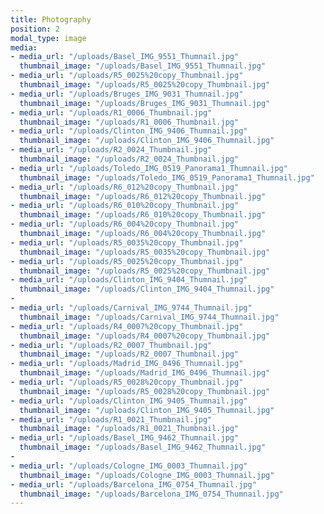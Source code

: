 ```yaml
---
title: Photography
position: 2
modal_type: image
media:
- media_url: "/uploads/Basel_IMG_9551_Thumnail.jpg"
  thumbnail_image: "/uploads/Basel_IMG_9551_Thumnail.jpg"
- media_url: "/uploads/R5_0025%20copy_Thumbnail.jpg"
  thumbnail_image: "/uploads/R5_0025%20copy_Thumbnail.jpg"
- media_url: "/uploads/Bruges_IMG_9031_Thumnail.jpg"
  thumbnail_image: "/uploads/Bruges_IMG_9031_Thumnail.jpg"
- media_url: "/uploads/R1_0006_Thumbnail.jpg"
  thumbnail_image: "/uploads/R1_0006_Thumbnail.jpg"
- media_url: "/uploads/Clinton_IMG_9406_Thumnail.jpg"
  thumbnail_image: "/uploads/Clinton_IMG_9406_Thumnail.jpg"
- media_url: "/uploads/R2_0024_Thumbnail.jpg"
  thumbnail_image: "/uploads/R2_0024_Thumbnail.jpg"
- media_url: "/uploads/Toledo_IMG_0519_Panorama1_Thumnail.jpg"
  thumbnail_image: "/uploads/Toledo_IMG_0519_Panorama1_Thumnail.jpg"
- media_url: "/uploads/R6_012%20copy_Thumbnail.jpg"
  thumbnail_image: "/uploads/R6_012%20copy_Thumbnail.jpg"
- media_url: "/uploads/R6_010%20copy_Thumbnail.jpg"
  thumbnail_image: "/uploads/R6_010%20copy_Thumbnail.jpg"
- media_url: "/uploads/R6_004%20copy_Thumbnail.jpg"
  thumbnail_image: "/uploads/R6_004%20copy_Thumbnail.jpg"
- media_url: "/uploads/R5_0035%20copy_Thumbnail.jpg"
  thumbnail_image: "/uploads/R5_0035%20copy_Thumbnail.jpg"
- media_url: "/uploads/R5_0025%20copy_Thumbnail.jpg"
  thumbnail_image: "/uploads/R5_0025%20copy_Thumbnail.jpg"
- media_url: "/uploads/Clinton_IMG_9404_Thumnail.jpg"
  thumbnail_image: "/uploads/Clinton_IMG_9404_Thumnail.jpg"
- 
- media_url: "/uploads/Carnival_IMG_9744_Thumnail.jpg"
  thumbnail_image: "/uploads/Carnival_IMG_9744_Thumnail.jpg"
- media_url: "/uploads/R4_0007%20copy_Thumbnail.jpg"
  thumbnail_image: "/uploads/R4_0007%20copy_Thumbnail.jpg"
- media_url: "/uploads/R2_0007_Thumbnail.jpg"
  thumbnail_image: "/uploads/R2_0007_Thumbnail.jpg"
- media_url: "/uploads/Madrid_IMG_0496_Thumnail.jpg"
  thumbnail_image: "/uploads/Madrid_IMG_0496_Thumnail.jpg"
- media_url: "/uploads/R5_0028%20copy_Thumbnail.jpg"
  thumbnail_image: "/uploads/R5_0028%20copy_Thumbnail.jpg"
- media_url: "/uploads/Clinton_IMG_9405_Thumnail.jpg"
  thumbnail_image: "/uploads/Clinton_IMG_9405_Thumnail.jpg"
- media_url: "/uploads/R1_0021_Thumbnail.jpg"
  thumbnail_image: "/uploads/R1_0021_Thumbnail.jpg"
- media_url: "/uploads/Basel_IMG_9462_Thumnail.jpg"
  thumbnail_image: "/uploads/Basel_IMG_9462_Thumnail.jpg"
- 
- media_url: "/uploads/Cologne_IMG_0003_Thumnail.jpg"
  thumbnail_image: "/uploads/Cologne_IMG_0003_Thumnail.jpg"
- media_url: "/uploads/Barcelona_IMG_0754_Thumnail.jpg"
  thumbnail_image: "/uploads/Barcelona_IMG_0754_Thumnail.jpg"
---
```


